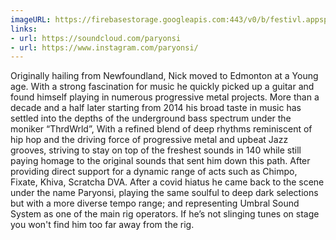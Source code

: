 ```yaml
---
imageURL: https://firebasestorage.googleapis.com:443/v0/b/festivl.appspot.com/o/userContent%2F1A4377A0-D496-4CE3-8B5B-1A7A9AC87AA0.png?alt=media&token=ef67c18f-432b-41a0-8213-fd437bb5f732
links:
- url: https://soundcloud.com/paryonsi
- url: https://www.instagram.com/paryonsi/
---
```

Originally hailing from Newfoundland, Nick moved to Edmonton at a Young age. With a strong fascination for music he quickly picked up a guitar and found himself playing in numerous progressive metal projects. More than a decade and a half later starting from 2014 his broad taste in music has settled into the depths of the underground bass spectrum under the moniker “ThrdWrld”, With a refined blend of deep rhythms reminiscent of hip hop and the driving force of progressive metal and upbeat Jazz grooves, striving to stay on top of the freshest sounds in 140 while still paying homage to the original sounds that sent him down this path. After providing direct support for a dynamic range of acts such as Chimpo, Fixate, Khiva, Scratcha DVA. After a covid hiatus he came back to the scene under the name Paryonsi, playing the same soulful to deep dark selections but with a more diverse tempo range; and representing Umbral Sound System as one of the main rig operators. If he’s not slinging tunes on stage you won't find him too far away from the rig.